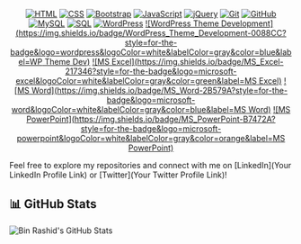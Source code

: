 <div align="center">

[![HTML](https://img.shields.io/badge/HTML-E34F26?style=for-the-badge&logo=html5&logoColor=white&labelColor=gray&color=success&label=HTML)](#)
[![CSS](https://img.shields.io/badge/CSS-1572B6?style=for-the-badge&logo=css3&logoColor=white&labelColor=gray&color=blue&label=CSS)](#)
[![Bootstrap](https://img.shields.io/badge/Bootstrap-563D7C?style=for-the-badge&logo=bootstrap&logoColor=white&labelColor=gray&color=purple&label=Bootstrap)](#)
[![JavaScript](https://img.shields.io/badge/JavaScript-F7DF1E?style=for-the-badge&logo=javascript&logoColor=black&labelColor=gray&color=yellow&label=JavaScript)](#)
[![jQuery](https://img.shields.io/badge/jQuery-0769AD?style=for-the-badge&logo=jquery&logoColor=white&labelColor=gray&color=blue&label=jQuery)](#)
[![Git](https://img.shields.io/badge/Git-F05032?style=for-the-badge&logo=git&logoColor=white&labelColor=gray&color=red&label=Git)](#)
[![GitHub](https://img.shields.io/badge/GitHub-181717?style=for-the-badge&logo=github&logoColor=white&labelColor=gray&color=black&label=GitHub)](#)
[![MySQL](https://img.shields.io/badge/MySQL-4479A1?style=for-the-badge&logo=mysql&logoColor=white&labelColor=gray&color=blue&label=MySQL)](#)
[![SQL](https://img.shields.io/badge/SQL-003366?style=for-the-badge&logo=sql&logoColor=white&labelColor=gray&color=darkblue&label=SQL)](#)
[![WordPress](https://img.shields.io/badge/WordPress-21759B?style=for-the-badge&logo=wordpress&logoColor=white&labelColor=gray&color=blue&label=WordPress)](#)
[![WordPress Theme Development](https://img.shields.io/badge/WordPress_Theme_Development-0088CC?style=for-the-badge&logo=wordpress&logoColor=white&labelColor=gray&color=blue&label=WP Theme Dev)](#)
[![MS Excel](https://img.shields.io/badge/MS_Excel-217346?style=for-the-badge&logo=microsoft-excel&logoColor=white&labelColor=gray&color=green&label=MS Excel)](#)
[![MS Word](https://img.shields.io/badge/MS_Word-2B579A?style=for-the-badge&logo=microsoft-word&logoColor=white&labelColor=gray&color=blue&label=MS Word)](#)
[![MS PowerPoint](https://img.shields.io/badge/MS_PowerPoint-B7472A?style=for-the-badge&logo=microsoft-powerpoint&logoColor=white&labelColor=gray&color=orange&label=MS PowerPoint)](#)

</div>

Feel free to explore my repositories and connect with me on [LinkedIn](Your LinkedIn Profile Link) or [Twitter](Your Twitter Profile Link)!

## 📊 GitHub Stats

![Bin Rashid's GitHub Stats](https://github-readme-stats.vercel.app/api?username=Bin-Rashid&show_icons=true&theme=radical)

<!-- Optional: Add additional sections as needed -->
